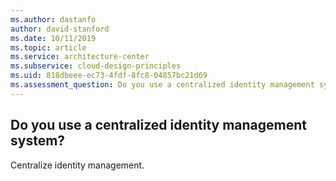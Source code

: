 ```yaml
---
ms.author: dastanfo
author: david-stanford
ms.date: 10/11/2019
ms.topic: article
ms.service: architecture-center
ms.subservice: cloud-design-principles
ms.uid: 818dbeee-ec73-4fdf-8fc8-04857bc21d69
ms.assessment_question: Do you use a centralized identity management system?
---
```

## Do you use a centralized identity management system?

Centralize identity management.
